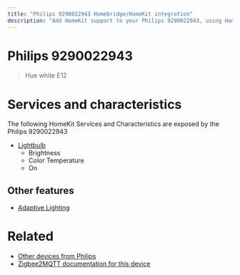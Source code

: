 ```yaml
---
title: "Philips 9290022943 Homebridge/HomeKit integration"
description: "Add HomeKit support to your Philips 9290022943, using Homebridge, Zigbee2MQTT and homebridge-z2m."
---
```

<!---
This file has been GENERATED using src/docgen/docgen.ts
DO NOT EDIT THIS FILE MANUALLY!
-->
# Philips 9290022943
> Hue white E12


# Services and characteristics
The following HomeKit Services and Characteristics are exposed by
the Philips 9290022943

* [Lightbulb](../../light.md)
  * Brightness
  * Color Temperature
  * On


## Other features
* [Adaptive Lighting](../../light.md)


# Related
* [Other devices from Philips](../index.md#philips)
* [Zigbee2MQTT documentation for this device](https://www.zigbee2mqtt.io/devices/9290022943.html)